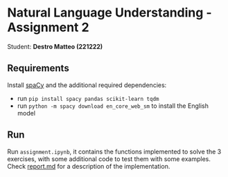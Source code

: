 # Natural Language Understanding - Assignment 2
Student: **Destro Matteo (221222)**

## Requirements
Install [spaCy](https://spacy.io/) and the additional required dependencies:
- run `pip install spacy pandas scikit-learn tqdm`
- run `python -m spacy download en_core_web_sm` to install the English model

## Run
Run `assignment.ipynb`, it contains the functions implemented to solve the 3 exercises, with some additional code to test them with some examples. Check [report.md](report.md) for a description of the implementation.